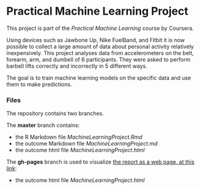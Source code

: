 # Practical Machine Learning Project

This project is part of the *Practical Machine Learning* course by Coursera.

Using devices such as Jawbone Up, Nike FuelBand, and Fitbit it is now possible to 
collect a large amount of data about personal activity relatively inexpensively. 
This project analyses data from accelerometers on the belt, forearm, arm, and dumbell of 6 participants.
They were asked to perform barbell lifts correctly and incorrectly in 5 different ways.

The goal is to train machine learning models on the specific data and use them to make 
predictions.

### Files

The repository contains two branches.

The **master** branch contains:

* the R Markdown file *MachineLearningProject.Rmd*
* the outcome Markdown file *MachineLearningProject.md*
* the outcome html file *MachineLearningProject.html*

The **gh-pages** branch is used to visualize [the report as a web page,
 at this link](http://angeliflavio.github.io/practical-machine-learning):

* the outcome html file *MachineLearningProject.html*

